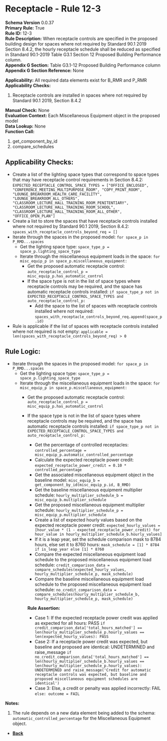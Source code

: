 # Receptacle - Rule 12-3
**Schema Version** 0.0.37  
**Primary Rule:** True  
**Rule ID:** 12-3  
**Rule Description:** When receptacle controls are specified in the proposed building design for spaces where not required by Standard 90.1 2019 Section 8.4.2, the hourly receptacle schedule shall be reduced as specified in Standard 90.1-2019 Table G3.1 Section 12 Proposed Building Performance column.   
**Appendix G Section:** Table G3.1-12 Proposed Building Performance column  
**Appendix G Section Reference:** None  

**Applicability:** All required data elements exist for B_RMR and P_RMR  
**Applicability Checks:**
1. Receptacle controls are installed in spaces where not required by Standard 90.1 2019, Section 8.4.2  

**Manual Check:** None  
**Evaluation Context:** Each Miscellaneous Equipment object in the proposed model    
**Data Lookup:** None  
**Function Call:**
1) get_component_by_id
2) compare_schedules

## Applicability Checks:  
- Create a list of the lighting space types that correspond to space types that may have receptacle control requirements in Section 8.4.2: `EXPECTED_RECEPTACLE_CONTROL_SPACE_TYPES = ["OFFICE_ENCLOSED", "CONFERENCE_MEETING_MULTIPURPOSE_ROOM", "COPY_PRINT_ROOM", "LOUNGE_BREAKROOM_HEALTH_CARE_FACILITY", "LOUNGE_BREAKROOM_ALL_OTHERS", "CLASSROOM_LECTURE_HALL_TRAINING_ROOM_PENITENTIARY", "CLASSROOM_LECTURE_HALL_TRAINING_ROOM_SCHOOL", "CLASSROOM_LECTURE_HALL_TRAINING_ROOM_ALL_OTHER", "OFFICE_OPEN_PLAN"]`  
- Create a list to store the spaces that have receptacle controls installed where not required by Standard 90.1 2019, Section 8.4.2: `spaces_with_receptacle_controls_beyond_req = []`  
- Iterate through the spaces in the proposed model: `for space_p in P_RMD...spaces`  
  - Get the lighting space type: `space_type_p = space_p.lighting_space_type`  
  - Iterate through the miscellaneous equipment loads in the space: `for misc_equip_p in space_p.miscellaneous_equipment:`  
    - Get the proposed automatic receptacle control: `auto_receptacle_control_p = misc_equip_p.has_automatic_control`  
    - If the space type is not in the list of space types where receptacle controls may be required, and the space has automatic receptacle controls installed: `if space_type_p not in EXPECTED_RECEPTACLE_CONTROL_SPACE_TYPES and auto_receptacle_control_p:`  
      - Add the space to the list of spaces with receptacle controls installed where not required: `spaces_with_receptacle_controls_beyond_req.append(space_p.id)` 
- Rule is applicable if the list of spaces with receptacle controls installed where not required is not empty: `applicable = len(spaces_with_receptacle_controls_beyond_req) > 0`


## Rule Logic:  
- Iterate through the spaces in the proposed model: `for space_p in P_RMD...spaces`  
  - Get the lighting space type: `space_type_p = space_p.lighting_space_type` 
  - Iterate through the miscellaneous equipment loads in the space: `for misc_equip_p in space_p.miscellaneous_equipment:`  
    - Get the proposed automatic receptacle control: `auto_receptacle_control_p = misc_equip_p.has_automatic_control`  
    - If the space type is not in the list of space types where receptacle controls may be required, and the space has automatic receptacle controls installed: `if space_type_p not in EXPECTED_RECEPTACLE_CONTROL_SPACE_TYPES and auto_receptacle_control_p:`  
      - Get the percentage of controlled receptacles: `controlled_percentage = misc_equip_p.automatic_controlled_percentage`
      - Calculate the expected receptacle power credit: `expected_receptacle_power_credit = 0.10 * controlled_percentage`
      - Get the associated miscellaneous equipment object in the baseline model: `misc_equip_b = get_component_by_id(misc_equip_p.id, B_RMD)`
      - Get the baseline miscellaneous equipment multiplier schedule: `hourly_multiplier_schedule_b = misc_equip_b.multiplier_schedule`
      - Get the proposed miscellaneous equipment multiplier schedule: `hourly_multiplier_schedule_p = misc_equip_p.multiplier_schedule`
      - Create a list of expected hourly values based on the expected receptacle power credit: `expected_hourly_values = [hour_value * (1 - expected_receptacle_power_credit) for hour_value in hourly_multiplier_schedule_b.hourly_values]`
      - If it is a leap year, set the schedule comparison mask to 8784 hours, else set it to 8760 hours: `mask_schedule = [1] * 8784 if is_leap_year else [1] * 8760`
      - Compare the expected miscellaneous equipment load schedule to the proposed miscellaneous equipment load schedule: `credit_comparison_data = compare_schedules(expected_hourly_values, hourly_multiplier_schedule_p, mask_schedule)`
      - Compare the baseline miscellaneous equipment load schedule to the proposed miscellaneous equipment load schedule: `no_credit_comparison_data = compare_schedules(hourly_multiplier_schedule_b, hourly_multiplier_schedule_p, mask_schedule)`

       **Rule Assertion:**  
      - Case 1: If the expected receptacle power credit was applied as expected for all hours: PASS `if credit_comparison_data['total_hours_matched'] == len(hourly_multiplier_schedule_p.hourly_values == len(expected_hourly_values): PASS` 
      - Case 2: If a receptacle power credit was expected, but baseline and proposed are identical: UNDETERMINED and raise_message `if no_credit_comparison_data['total_hours_matched'] == len(hourly_multiplier_schedule_b.hourly_values == len(hourly_multiplier_schedule_p.hourly_values): UNDETERMINED and raise_message('Credit for automatic receptacle controls was expected, but baseline and proposed miscellaneous equipment schedules are identical')`  
      - Case 3: Else, a credit or penalty was applied incorrectly: FAIL `else: outcome = FAIL`  


**Notes:**  
1. The rule depends on a new data element being added to the schema: `automatic_controlled_percentage` for the Miscellaneous Equipment object.

- **[Back](../_toc.md)**
